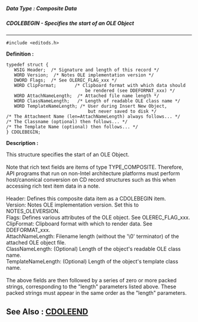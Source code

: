 ##### Data Type : Composite Data
##### CDOLEBEGIN - Specifies the start of an OLE Object
---
```
#include <editods.h>
```

**Definition :**
```
typedef struct {
   WSIG Header;  /* Signature and length of this record */
   WORD Version;  /* Notes OLE implementation version */
   DWORD Flags;  /* See OLEREC_FLAG_xxx */
   WORD ClipFormat;       /* Clipboard format with which data should 
                              be rendered (see DDEFORMAT_xxx) */
   WORD AttachNameLength;  /* Attached file name length */
   WORD ClassNameLength;   /* Length of readable OLE class name */
   WORD TemplateNameLength; /* User during Insert New Object, 
                               but never saved to disk */
/* The Attachment Name (len=AttachNameLength) always follows... */
/* The Classname (optional) then follows... */
/* The Template Name (optional) then follows... */
} CDOLEBEGIN;
```

**Description :**

This structure specifies the start of an OLE Object.<br>
<br>
Note that rich text fields are items of type TYPE_COMPOSITE.  Therefore, API programs that run on non-Intel architecture platforms must perform host/canonical conversion on CD record structures such as this when accessing rich text item data in a note.<br>
<br>
  Header:			Defines this composite data item as a CDOLEBEGIN item.<br>
  Version:			Notes OLE implementation version. Set this to NOTES_OLEVERSION.<br>
  Flags:			Defines various attributes of the OLE object. See OLEREC_FLAG_xxx.<br>
  ClipFormat:		Clipboard format with which to render data.  See DDEFORMAT_xxx.<br>
  AttachNameLength:	Filename length (without the '\0' terminator) of the attached OLE object file.<br>
  ClassNameLength:	(Optional) Length of the object's readable OLE class name.<br>
  TemplateNameLength:	(Optional) Length of the object's template class name.<br>
<br>
The above fields are then followed by a series of zero or more packed strings, corresponding to the &quot;length&quot; parameters listed above.  These packed strings must appear in the same order as the &quot;length&quot; parameters.


**See Also :**
[CDOLEEND](/domino-c-api-docs/reference/Data/CDOLEEND)
---
